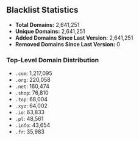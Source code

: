 ## Blacklist Statistics

- **Total Domains:** 2,641,251
- **Unique Domains:** 2,641,251
- **Added Domains Since Last Version:** 2,641,251
- **Removed Domains Since Last Version:** 0

### Top-Level Domain Distribution

-  `.com`: 1,217,095
-  `.org`: 220,058
-  `.net`: 160,474
-  `.shop`: 76,810
-  `.top`: 68,004
-  `.xyz`: 64,002
-  `.io`: 63,833
-  `.pl`: 48,561
-  `.info`: 43,654
-  `.fr`: 35,983
